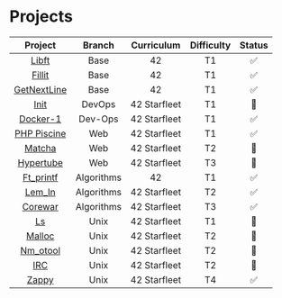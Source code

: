 
# Projects
|Project|Branch|Curriculum|Difficulty|Status
|:-:|:-:|:-:|:-:|:-:
|[Libft](https://github.com/psprawka/Libft)|Base|42|T1|:white_check_mark:|
|[Fillit](https://github.com/psprawka/Fillit)|Base|42|T1|:white_check_mark:|
|[GetNextLine](https://github.com/psprawka/GetNextLine)|Base|42|T1|:white_check_mark:|
|[Init](https://github.com/psprawka/init)|DevOps|42 Starfleet|T1|:wrench:|
|[Docker-1](https://github.com/psprawka/docker-1)|Dev-Ops|42 Starfleet|T1|:white_check_mark:|
|[PHP Piscine](https://github.com/psprawka/Php_piscine)|Web|42 Starfleet|T1|:white_check_mark:|
|[Matcha](https://github.com/psprawka/Matcha)|Web|42 Starfleet|T2|:wrench:|
|[Hypertube](https://github.com/psprawka/Hypertube)|Web|42 Starfleet|T3|:wrench:|
|[Ft_printf](https://github.com/psprawka/ft_printf)|Algorithms|42|T1|:white_check_mark:|
|[Lem_In](https://github.com/psprawka/Lem_in)|Algorithms|42 Starfleet|T2|:white_check_mark:|
|[Corewar](https://github.com/psprawka/corewar)|Algorithms|42 Starfleet|T3|:white_check_mark:|
|[Ls](https://github.com/psprawka/ft_ls)|Unix|42 Starfleet|T1|:wrench:|
|[Malloc](https://github.com/psprawka/ft_malloc)|Unix|42 Starfleet|T2|:wrench:|
|[Nm_otool](https://github.com/psprawka/nm-otool)|Unix|42 Starfleet|T2|:wrench:|
|[IRC](https://github.com/psprawka/IRC)|Unix|42 Starfleet|T2|:wrench:|
|[Zappy](https://github.com/psprawka/Zappy)|Unix|42 Starfleet|T4|:white_check_mark:|

